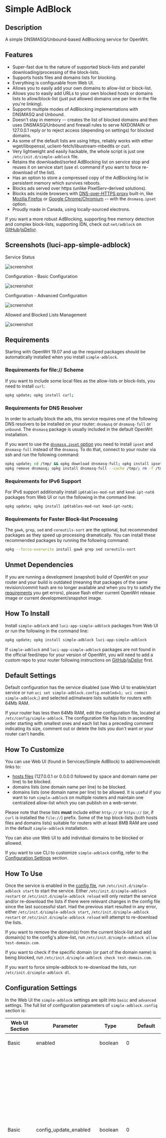 <!-- markdownlint-disable MD013 -->

<!-- markdownlint-disable MD030 -->

# Simple AdBlock

## Description

A simple DNSMASQ/Unbound-based AdBlocking service for OpenWrt.

## Features

-   Super-fast due to the nature of supported block-lists and parallel downloading/processing of the block-lists.
-   Supports hosts files and domains lists for blocking.
-   Everything is configurable from Web UI.
-   Allows you to easily add your own domains to allow-list or block-list.
-   Allows you to easily add URLs to your own blocked hosts or domains lists to allow/block-list (just put allowed domains one per line in the file you're linking).
-   Supports multiple modes of AdBlocking implementations with DNSMASQ and Unbound.
-   Doesn't stay in memory -- creates the list of blocked domains and then uses DNSMASQ/Unbound and firewall rules to serve NXDOMAIN or 127.0.0.1 reply or to reject access (depending on settings) for blocked domains.
-   As some of the default lists are using https, reliably works with either wget/libopenssl,  uclient-fetch/libustream-mbedtls or curl.
-   Very lightweight and easily hackable, the whole script is just one `/etc/init.d/simple-adblock` file.
-   Retains the downloaded/sorted AdBlocking list on service stop and reuses it on service start (use `dl` command if you want to force re-download of the list).
-   Has an option to store a compressed copy of the AdBlocking list in persistent memory which survives reboots.
-   Blocks ads served over https (unlike PixelServ-derived solutions).
-   Blocks ads inside browsers with [DNS-over-HTTPS proxy](https://en.wikipedia.org/wiki/DNS_over_HTTPS) built-in, like [Mozilla Firefox](https://support.mozilla.org/en-US/kb/firefox-dns-over-https#w_about-dns-over-https) or [Google Chrome/Chromium](https://blog.chromium.org/2019/09/experimenting-with-same-provider-dns.html) -- with the `dnsmasq.ipset` option.
-   Proudly made in Canada, using locally-sourced electrons.

If you want a more robust AdBlocking, supporting free memory detection and complex block-lists, supporting IDN, check out `net/adblock` on [GitHub](https://github.com/openwrt/packages/tree/master/net/adblock/files)/[jsDelivr](https://cdn.jsdelivr.net/gh/openwrt/packages/net/adblock/files/README.md).

## Screenshots (luci-app-simple-adblock)

Service Status

![screenshot](https://docs.openwrt.melmac.net/simple-adblock/screenshots/screenshot08-status.png "Service Status")

Configuration - Basic Configuration

![screenshot](https://docs.openwrt.melmac.net/simple-adblock/screenshots/screenshot08-config-basic.png "Configuration - Basic Configuration")

Configuration - Advanced Configuration

![screenshot](https://docs.openwrt.melmac.net/simple-adblock/screenshots/screenshot08-config-advanced.png "Configuration - Advanced Configuration")

Allowed and Blocked Lists Management

![screenshot](https://docs.openwrt.melmac.net/simple-adblock/screenshots/screenshot09-lists.png "Allow-list and Block-list Management")

## Requirements

Starting with OpenWrt 19.07 and up the required packages should be automatically installed when you install `simple-adblock`.

### Requirements for file:// Scheme

If you want to include some local files as the allow-lists or block-lists, you need to install `curl`:

```sh
opkg update; opkg install curl;
```

### Requirements for DNS Resolver

In order to actually block the ads, this service requires one of the following DNS resolvers to be installed on your router: `dnsmasq` or `dnsmasq-full` or `unbound`. The `dnsmasq` package is usually included in the default OpenWrt installation.

If you want to use the [`dnsmasq.ipset` option](#dns-resolution-option) you need to install `ipset` and  `dnsmasq-full` instead of the `dnsmasq`. To do that, connect to your router via ssh and run the following command:

```sh
opkg update; cd /tmp/ && opkg download dnsmasq-full; opkg install ipset libnettle8 libnetfilter-conntrack3;
opkg remove dnsmasq; opkg install dnsmasq-full --cache /tmp/; rm -f /tmp/dnsmasq-full*.ipk;
```

### Requirements for IPv6 Support

For IPv6 support additionally install `ip6tables-mod-nat` and `kmod-ipt-nat6` packages from Web UI or run the following in the command line:

```sh
opkg update; opkg install ip6tables-mod-nat kmod-ipt-nat6;
```

### Requirements for Faster Block-list Processing

The `gawk`, `grep`, `sed` and `coreutils-sort` are the optional, but recommended packages as they speed up processing dramatically. You can install these recommended packages by running the following command:

```sh
opkg --force-overwrite install gawk grep sed coreutils-sort
```

## Unmet Dependencies

If you are running a development (snapshot) build of OpenWrt on your router and your build is outdated (meaning that packages of the same revision/commit hash are no longer available and when you try to satisfy the [requirements](#requirements) you get errors), please flash either current OpenWrt release image or current development/snapshot image.

## How To Install

Install `simple-adblock` and `luci-app-simple-adblock` packages from Web UI or run the following in the command line:

```sh
opkg update; opkg install simple-adblock luci-app-simple-adblock
```

If `simple-adblock` and `luci-app-simple-adblock` packages are not found in the official feed/repo for your version of OpenWrt, you will need to add a custom repo to your router following instructions on [GitHub](https://docs.openwrt.melmac.net/#on-your-router)/[jsDelivr](https://cdn.jsdelivr.net/gh/stangri/docs.openwrt.melmac.net/README.md#on-your-router) first.

## Default Settings

Default configuration has the service disabled (use Web UI to enable/start service or run `uci set simple-adblock.config.enabled=1; uci commit simple-adblock;`) and selected ad/malware lists suitable for routers with 64Mb RAM.

If your router has less then 64Mb RAM, edit the configuration file, located at `/etc/config/simple-adblock`. The configuration file has lists in ascending order starting with smallest ones and each list has a preceding comment indicating its size, comment out or delete the lists you don't want or your router can't handle.

## How To Customize

You can use Web UI (found in Services/Simple AdBlock) to add/remove/edit links to:

-   [hosts files](https://en.wikipedia.org/wiki/Hosts_(file)) (127.0.0.1 or 0.0.0.0 followed by space and domain name per line) to be blocked.
-   domains lists (one domain name per line) to be blocked.
-   domains lists (one domain name per line) to be allowed. It is useful if you want to run `simple-adblock` on multiple routers and maintain one centralized allow-list which you can publish on a web-server.

Please note that these lists **must** include either `http://` or `https://` (or, if `curl` is installed the `file://`) prefix. Some of the top block-lists (both hosts files and domains lists) suitable for routers with at least 8MB RAM are used in the default `simple-adblock` installation.

You can also use Web UI to add individual domains to be blocked or allowed.

If you want to use CLI to customize `simple-adblock` config, refer to the [Configuration Settings](#configuration-settings) section.

## How To Use

Once the service is enabled in the [config file](#default-settings), run `/etc/init.d/simple-adblock start` to start the service. Either `/etc/init.d/simple-adblock restart` or `/etc/init.d/simple-adblock reload` will only restart the service and/or re-download the lists if there were relevant changes in the config file since the last successful start. Had the previous start resulted in any error, either `/etc/init.d/simple-adblock start`, `/etc/init.d/simple-adblock restart` or `/etc/init.d/simple-adblock reload` will attempt to re-download the lists.

If you want to remove the domain(s) from the current block-list and add domain(s) to the config's allow-list, run `/etc/init.d/simple-adblock allow test-domain.com`.

If you want to check if the specific domain (or part of the domain name) is being blocked, run `/etc/init.d/simple-adblock check test-domain.com`.

If you want to force simple-adblock to re-download the lists, run `/etc/init.d/simple-adblock dl`.

## Configuration Settings

In the Web UI the `simple-adblock` settings are split into `basic` and `advanced` settings. The full list of configuration parameters of `simple-adblock.config` section is:

| Web UI Section | Parameter                                                     | Type        | Default                                                                                                  | Description                                                                                                                                                                                                                                                                                                                                                                                                        |
| -------------- | ------------------------------------------------------------- | ----------- | -------------------------------------------------------------------------------------------------------- | ------------------------------------------------------------------------------------------------------------------------------------------------------------------------------------------------------------------------------------------------------------------------------------------------------------------------------------------------------------------------------------------------------------------ |
| Basic          | <a name="enabled"></a>enabled                                 | boolean     | 0                                                                                                        | Enable/disable the `simple-adblock` service.                                                                                                                                                                                                                                                                                                                                                                       |
| Basic          | <a name="config_update_enabled"></a>config_update_enabled     | boolean     | 0                                                                                                        | Enable/disable the `simple-adblock` config update. Oftentimes, the URLs to the blocked hosts/domains files become obsolete/outdated, resulting in the error during lists download stage. `simple-adblock` already updates users' config files during install/reinstall, if you enable this variable it will also attempt to fetch and use the most recent config update file before downloading allow/block-lists. |
| -              | <a name="config_update_url"></a>config_update_url             | string      | [Link](https://cdn.jsdelivr.net/gh/openwrt/packages/net/simple-adblock/files/simple-adblock.conf.update) | By default, the config update URL is set to fetch the config update file from the jsDelivr CDN cache of the official OpenWrt source code repository. You can set it to a different URL from CLI/uci only if you wish.                                                                                                                                                                                              |
| -              | <a name="procd_trigger_wan6"></a>procd_trigger_wan6           | boolean     | 0                                                                                                        | The service is started on WAN interface updates. As [OpenWrt may have floods of WAN6 updates](https://github.com/openwrt/openwrt/issues/5723#issuecomment-1040233237), the workaround for having the service started was to implement the `procd_trigger_wan6` boolean option (set to '0' as default) to enable/disable service start to be triggered by the WAN6 updates.                                         |
| -              | <a name="procd_boot_wan_timeout"></a>procd_boot_wan_timeout   | integer     | 60                                                                                                       | The time (in seconds) the service will wait for the WAN interface discovery on boot.                                                                                                                                                                                                                                                                                                                               |
| Basic          | <a name="verbosity"></a>verbosity                             | integer     | 2                                                                                                        | Can be set to 0, 1 or 2 to control the console and system log output verbosity of the `simple-adblock` service.                                                                                                                                                                                                                                                                                                    |
| Basic          | <a name="force_dns"></a>force_dns                             | boolean     | 1                                                                                                        | Force router's DNS to local devices which may have different/hardcoded DNS server settings. If enabled, creates a firewall rule to intercept DNS requests from local devices to external DNS servers and redirect them to router.                                                                                                                                                                                  |
| Basic          | <a name="led"></a>led                                         | string      | none                                                                                                     | Use one of the router LEDs to indicate the AdBlocking status.                                                                                                                                                                                                                                                                                                                                                      |
| Advanced       | <a name="dns"></a>dns                                         | string      | dnsmasq.servers                                                                                          | DNS resolution option. See [table below](#dns-resolution-option) for addtional information.                                                                                                                                                                                                                                                                                                                        |
|                | <a name="dns_instance"></a>dns_instance                       | string      | 0                                                                                                        | String of space-separated DNSMASQ instance numbers (or '\*' for all) to be affected by the service. See [table below](#dns-resolution-option) for addtional information.                                                                                                                                                                                                                                           |
| Advanced       | <a name="ipv6_enabled"></a>ipv6_enabled                       | boolean     | 0                                                                                                        | Add IPv6 entries to block-list if `dnsmasq.addnhosts` is used. This option is only visible in Web UI if the `dnsmasq.addnhosts` is selected as the DNS resolution option.                                                                                                                                                                                                                                          |
| Advanced       | <a name="download_timeout"></a>download_timeout               | integer     | 10                                                                                                       | Time-out downloads if no reply received within that many last seconds.                                                                                                                                                                                                                                                                                                                                             |
| Advanced       | <a name="curl_additional_param"></a>curl_additional_param     | string      |                                                                                                          | If `curl` is installed and detected, you can pass any additional parameters to `curl` command line with this option.                                                                                                                                                                                                                                                                                               |
| Advanced       | <a name="curl_max_file_size"></a>curl_max_file_size           | integer     | 30000000                                                                                                 | If `curl` is installed and detected, it would not download files bigger than this.                                                                                                                                                                                                                                                                                                                                 |
| Advanced       | <a name="curl_retry"></a>curl_retry                           | integer     | 3                                                                                                        | If `curl` is installed and detected, attempt that many retries for failed downloads.                                                                                                                                                                                                                                                                                                                               |
| Advanced       | <a name="parallel_downloads"></a>parallel_downloads           | boolean     | 1                                                                                                        | If enabled, all downloads are completed concurrently, if disabled -- sequentioally. Concurrent downloads dramatically speed up service loading.                                                                                                                                                                                                                                                                    |
| Advanced       | <a name="debug"></a>debug                                     | boolean     | 0                                                                                                        | If enabled, output service full debug to `/tmp/simple-adblock.log`. Please note that the debug file may clog up the router's RAM on some devices. Use with caution.                                                                                                                                                                                                                                                |
| Advanced       | <a name="allow_non_ascii"></a>allow_non_ascii                 | boolean     | 0                                                                                                        | Enable support for non-ASCII characters in the final AdBlocking file. Only enable if your target service supports non-ASCII characters. If you enable this on the system where DNS resolver doesn't support non-ASCII characters, it will crash. Use with caution.                                                                                                                                                 |
| Advanced       | <a name="compressed_cache"></a>compressed_cache               | boolean     | 0                                                                                                        | Create compressed cache of the AdBlocking file in router's persistent memory. Only recommended to be used on routers with large ROM and/or routers with metered/flaky internet connection.                                                                                                                                                                                                                         |
|                | <a name="dnsmasq_config_file_url"></a>dnsmasq_config_file_url | string      |                                                                                                          | Link (URL) to the dnsmasq config file. If this option is set (non-empty), all the other lists are ignored (and will be deleted when you click Save & Apply in the WebUI. The dnsmasq config file is downloaded and used as is (not optimized), besides sanitization to exclude any malformant entries.                                                                                                             |
|                | <a name="allowed_domain"></a>allowed_domain                   | list/string |                                                                                                          | List of allowed domains.                                                                                                                                                                                                                                                                                                                                                                                           |
|                | <a name="allowed_domains_url"></a>allowed_domains_url         | list/string |                                                                                                          | List of URL(s) to text files containing allowed domains. **Must** include either `http://` or `https://` (or, if `curl` is installed the `file://`) prefix. Useful if you want to keep/publish a single allow-list for multiple routers.                                                                                                                                                                           |
|                | <a name="blocked_adblockplus_url"></a>blocked_adblockplus_url | list/string |                                                                                                          | List of URL(s) to AdBlockPlus-formatted files containing blocked domains. **Must** include either `http://` or `https://` (or, if `curl` is installed the `file://`) prefix.                                                                                                                                                                                                                                       |
|                | <a name="blocked_domain"></a>blocked_domain                   | list/string |                                                                                                          | List of blocked domains.                                                                                                                                                                                                                                                                                                                                                                                           |
|                | <a name="blocked_domains_url"></a>blocked_domains_url         | list/string |                                                                                                          | List of URL(s) to text files containing blocked domains. **Must** include either `http://` or `https://` (or, if `curl` is installed the `file://`) prefix.                                                                                                                                                                                                                                                        |
|                | <a name="blocked_hosts_url"></a>blocked_hosts_url             | list/string |                                                                                                          | List of URL(s) to [hosts files](https://en.wikipedia.org/wiki/Hosts_(file)) containing block-listed domains. **Must** include either `http://` or `https://` (or, if `curl` is installed the `file://`) prefix.                                                                                                                                                                                                    |

### DNS Resolution Option

Currently supported options are:

| Option              | Explanation                                                                                                                                                                                                                                                                                                                                                                                                                                                                                                                                                                                                                                                                                                                                                                                                                                                                                                                                                                                                                                                                                                            |
| ------------------- | ---------------------------------------------------------------------------------------------------------------------------------------------------------------------------------------------------------------------------------------------------------------------------------------------------------------------------------------------------------------------------------------------------------------------------------------------------------------------------------------------------------------------------------------------------------------------------------------------------------------------------------------------------------------------------------------------------------------------------------------------------------------------------------------------------------------------------------------------------------------------------------------------------------------------------------------------------------------------------------------------------------------------------------------------------------------------------------------------------------------------- |
| `dnsmasq.addnhosts` | Creates the DNSMASQ additional hosts file `/var/run/simple-adblock.addnhosts` and modifies DNSMASQ settings, so that DNSMASQ resolves all blocked domains to "local machine": 127.0.0.1. This option doesn't allow block-list optimization (by removing secondary level domains if the top-level domain is also in the block-list), so it results in a much larger block-list file, but, unlike other DNSMASQ-based options, it has almost no effect on the DNS look up speed. This option also allows quick reloads of DNSMASQ on block-list updates. This setting also allows you to configure which DNSMASQ instances would be affected by AdBlocking via `dns_instance` option.                                                                                                                                                                                                                                                                                                                                                                                                                                    |
| `dnsmasq.conf`      | Creates the DNSMASQ config file `/var/dnsmasq.d/simple-adblock` so that DNSMASQ replies with NXDOMAIN: "domain not found". This option allows the block-list optimization (by removing secondary level domains if the top-level domain is also in the block-list), resulting in the smaller block-list file. This option will slow down DNS look up speed somewhat.                                                                                                                                                                                                                                                                                                                                                                                                                                                                                                                                                                                                                                                                                                                                                    |
| `dnsmasq.ipset`     | Creates the DNSMASQ ipset file `/var/dnsmasq.d/simple-adblock.ipset` and the firewall rule to reject the matching requests. This is the only option for AdBlocking if you're using a browser with [DNS-over-HTTPS proxy](https://en.wikipedia.org/wiki/DNS_over_HTTPS) built-in, like [Mozilla Firefox](https://support.mozilla.org/en-US/kb/firefox-dns-over-https#w_about-dns-over-https) or [Google Chrome/Chromium](https://blog.chromium.org/2019/09/experimenting-with-same-provider-dns.html). This option allows the block-list optimization (by removing secondary level domains if the top-level domain is also in the block-list), resulting in the smaller block-list file. This option requires installation of `dnsmasq-full` and `ipset` packages.<br/>PLEASE NOTE, that unlike other options which are truly domain name based blocking, this is essentially an IP address based blocking, ie: if you try to block `google-analytics.com` with this option, it may also block/break things like YouTube, Hangouts and other Google services if they share IP address(es) with `google-analytics.com`.  |
| `dnsmasq.nftset`    | Creates the DNSMASQ nft set file `/var/dnsmasq.d/simple-adblock.nftset` and the firewall rule to reject the matching requests. This is the only option for AdBlocking if you're using a browser with [DNS-over-HTTPS proxy](https://en.wikipedia.org/wiki/DNS_over_HTTPS) built-in, like [Mozilla Firefox](https://support.mozilla.org/en-US/kb/firefox-dns-over-https#w_about-dns-over-https) or [Google Chrome/Chromium](https://blog.chromium.org/2019/09/experimenting-with-same-provider-dns.html). This option allows the block-list optimization (by removing secondary level domains if the top-level domain is also in the block-list), resulting in the smaller block-list file. This option requires installation of `dnsmasq-full` and `nft` packages.<br/>PLEASE NOTE, that unlike other options which are truly domain name based blocking, this is essentially an IP address based blocking, ie: if you try to block `google-analytics.com` with this option, it may also block/break things like YouTube, Hangouts and other Google services if they share IP address(es) with `google-analytics.com`. |
| `dnsmasq.servers`   | Creates the DNSMASQ servers file `/var/run/simple-adblock.servers` and modifies DNSMASQ settings so that DNSMASQ replies with NXDOMAIN: "domain not found". This option allows the block-list optimization (by removing secondary level domains if the top-level domain is also in the block-list), resulting in the smaller block-list file. This option will slow down DNS look up speed somewhat. This is a default setting as it results in the smaller block-file and allows quick reloads of DNSMASQ. This setting also allows you to configure which DNSMASQ instances would be affected by AdBlocking via `dns_instance` option.                                                                                                                                                                                                                                                                                                                                                                                                                                                                               |
| `unbound.adb_list`  | Creates the Unbound config file `/var/lib/unbound/adb_list.simple-adblock` so that Unbound replies with NXDOMAIN: "domain not found". This option allows the block-list optimization (by removing secondary level domains if the top-level domain is also in the block-list), resulting in the smaller block-list file.                                                                                                                                                                                                                                                                                                                                                                                                                                                                                                                                                                                                                                                                                                                                                                                                |

### Default config

The default config file installed with the package can be found [here](https://github.com/openwrt/packages/blob/master/net/simple-adblock/files/simple-adblock.conf). The config file contains some comments to explain some settings and the lists which are too big for most routers are commented out by default as well.

## How Does It Work

This service downloads (and processes in the background, removing comments and other useless data) lists of hosts and domains to be blocked, combines those lists into one big block-list, removes duplicates and sorts it and then removes your allowed domains from the block-list before converting to to DNSMASQ/Unbound-compatible file and restarting DNSMASQ/Unbound if needed. The result of the process is that DNSMASQ/Unbound return NXDOMAIN or 127.0.0.1 (depending on settings) for the blocked domains.

If you specify `google.com` as a domain to be allowed, you will have access to `google.com`, `www.google.com`, `analytics.google.com`, but not fake domains like `email-google.com` or `drive.google.com.verify.signin.normandeassociation.com` for example. If you only want to allow `www.google.com` while blocking all other `google.com` subdomains, just specify `www.google.com` as domain to be allowed.

In general, whatever domain is specified to be allowed; it, along with with its subdomains will be allowed, but not any fake domains containing it.

## How It Does Not Work

For most of the [DNS Resolution Options](#dns-resolution-option) to work, your local LAN clients need to be set to use your router's DNS (by default `192.168.1.1`). The `dnsmasq.addnhosts` is the only option which can help you block ads if your local LAN clients are NOT using your router's DNS. There are multiple ways your local LAN clients can be set to NOT use your router's DNS:

1.  Hardcoded on the device. Some Android Lollipop 5.0 phones, some media-centric tablets and some streaming devices for example are known to have hardcoded DNS servers and they ignore your router's DNS settings. You can fix this by either:
    -   Rooting your device and changing it from hardcoded DNS servers to obtaining DNS servers from DHCP.
    -   Enabling `simple-adblock`'s `force_dns` setting to override the hardcoded DNS on your device.
2.  Manually set on the device. Instead of setting your device to obtain the DNS settings via DHCP, you can set the DNS servers manually. There are some guides online which recommend manually changing the DNS servers on your computer to Google's (8.8.8.8) or Cloudflare's (1.1.1.1) or OpenDNS (208.67.222.222). You can fix this by either:
    -   Changing the on-device DNS settings from manual to obtaining DNS servers from DHCP and changing your [router's DNS settings](https://openwrt.org/docs/guide-user/base-system/dhcp#all_options) to use the DNS from Google, Cloudflare or OpenDNS respectively.
    -   Enabling `simple-adblock`'s `force_dns` setting to override the hardcoded DNS on your device.
3.  Sent to your device from router via [DHCP Options](https://openwrt.org/docs/guide-user/base-system/dhcp_configuration#dhcp_options). You can fix this by either:
    -   Removing [DHCP Options](https://openwrt.org/docs/guide-user/base-system/dhcp_configuration#dhcp_options) 5 and 6 from your router's `/etc/config/dhcp` file.
    -   Enabling `simple-adblock`'s `force_dns` setting to override the hardcoded DNS on your device.
4.  By using the DNS-over-TLS, DNS-over-HTTPS or DNSCrypt on your local device or (if supported) by browser on your local device. You can fix this only by:
    -   Stopping/removing/disabling DNS-over-TLS, DNS-over-HTTPS or DNSCrypt on your local device and using the secure DNS on your router instead. There are merits to all three of the options above, I can recommend the `https-dns-proxy` and `luci-app-https-dns-proxy` packages for enabling DNS-over-HTTPS on your router.
5.  If you are running a wireguard "server" on your router and remote clients connect to it, the AdBlocking may not work properly for your remote clients until you add the following to `/etc/network` (credit to [dibdot](https://forum.openwrt.org/t/wireguard-and-adblock/49351/6)):

    ```sh
    config route
      option interface 'wg0'
      option target '192.168.1.0'
      option netmask '255.255.255.0'
    ```

## Documentation / Discussion

Please head to [OpenWrt Forum](https://forum.openwrt.org/t/simple-adblock-fast-lean-and-fully-uci-luci-configurable-adblocking/1327/) for discussion of this package.

## Thanks

I'd like to thank everyone who helped create, test and troubleshoot this service. Special thanks to [@hnyman](https://github.com/hnyman) for general package/luci guidance, [@dibdot](https://github.com/dibdot) for general guidance and block-list optimization code, [@ckuethe](https://github.com/ckuethe) for the curl support, non-ASCII filtering and compressed cache code, [@EricLuehrsen](https://github.com/EricLuehrsen) for the Unbound support information, [@vgaetera](https://github.com/vgaetera) for firewall-related advice, [@mushoz](https://github.com/mushoz) for performance testing and [@phasecat](https://forum.openwrt.org/u/phasecat/summary) for submitting various bugs and testing.

<!-- markdownlint-disable MD033 -->

<script defer src='https://static.cloudflareinsights.com/beacon.min.js' data-cf-beacon='{"token": "911798f2c34b45338f8f8182830a3eb6"}'></script>
